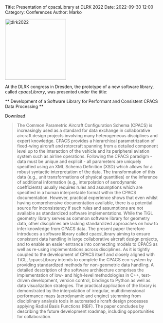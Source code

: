 Title: Presentation of cpacsLibrary at DLRK 2022
Date: 2022-09-30 12:00
Category: Conferences
Author: Marko

<img src="/images/dlrk2022.png"
     alt="dlrk2022"
     width="200px">

At the DLRK congress in Dresden, the prototype of a new software library, called *cpacsLibrary*, was presented under the title:

** Development of a Software Library for Performant and Consistent CPACS Data Processing **

[Download](https://elib.dlr.de/190021/)

> The Common Parametric Aircraft Configuration Schema (CPACS) is increasingly used as a standard for data exchange in collaborative aircraft design projects involving many heterogeneous disciplines and expert knowledge. CPACS provides a hierarchical parametrization of fixed-wing aircraft and rotorcraft spanning from a detailed component level up to the interaction of the vehicle and its peripheral aviation system such as airline operations. Following the CPACS paradigm - data must be unique and explicit - all parameters are uniquely specified using an XML Schema Definition (XSD) which allows for a robust syntactic interpretation of the data. The transformation of this data (e.g., unit transformations of physical quantities) or the inference of additional information (e.g., interpolation of aerodynamic coefficients) usually requires rules and assumptions which are specified in a human interpretable format within the CPACS documentation. However, practical experience shows that even whilst having comprehensive documentation available, there is a potential source for inconsistency if such rules and assumptions are not available as standardized software implementations. While the TiGL geometry library serves as common software library for geometry data, other disciplines are lacking standardized approaches on how to infer knowledge from CPACS data. The present paper therefore introduces a software library called cpacsLibrary aiming to ensure consistent data handling in large collaborative aircraft design projects, and to enable an easier entrance into connecting models to CPACS as well as re-using implementations across disciplines. As it is tightly coupled to the development of CPACS itself and closely aligned with TiGL, \cpacsLibrary intends to complete the CPACS eco-system by providing standardized methods for non-geometric data handling. A detailed description of the software architecture comprises the implementation of low- and high-level methodologies in C++, test-driven development, version control, bindings to Python as well as data visualization strategies. The practical application of the library is demonstrated by the interpolation of irregular, multidimensional performance maps (aerodynamic and engine) stemming from disciplinary analysis tools in automated aircraft design processes applying Radial Basis Functions (RBF). The paper concludes by describing the future development roadmap, including opportunities for collaboration.



